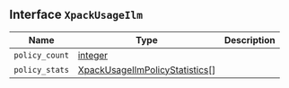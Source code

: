 ## Interface `XpackUsageIlm`

| Name | Type | Description |
| - | - | - |
| `policy_count` | [integer](./integer.md) | &nbsp; |
| `policy_stats` | [XpackUsageIlmPolicyStatistics](./XpackUsageIlmPolicyStatistics.md)[] | &nbsp; |
